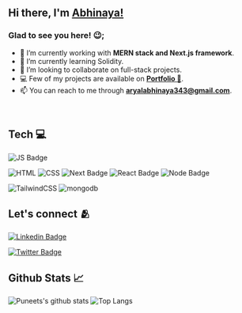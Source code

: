 ## Hi there, I'm [Abhinaya!](https://www.abhinayaaryal.com)

### Glad to see you here! 😉;

- 🔭 I’m currently working with **MERN stack and Next.js framework**.
- 🌱 I’m currently learning Solidity.
- 👯 I’m looking to collaborate on full-stack projects.
- 💻 Few of my projects are available on [**Portfolio 🔗**](https://www.abhinayaaryal.com).
- 📫 You can reach to me through **aryalabhinaya343@gmail.com**.

<br>

## Tech 💻

![JS Badge](https://img.shields.io/badge/JavaScript-F7DF1E?style=for-the-badge&logo=javascript&logoColor=black)

![HTML](https://img.shields.io/badge/HTML-239120?style=for-the-badge&logo=html5&logoColor=white)
![CSS](https://img.shields.io/badge/CSS-239120?&style=for-the-badge&logo=css3&logoColor=white)
![Next Badge](https://img.shields.io/badge/next.js-111111?style=for-the-badge&logo=next.js&logoColor=white)
![React Badge](https://img.shields.io/badge/React-20232A?style=for-the-badge&logo=react&logoColor=61DAFB)
![Node Badge](https://img.shields.io/badge/Node.js-89BB3C?style=for-the-badge&logo=node.js&logoColor=white)

![TailwindCSS](https://img.shields.io/badge/tailwindcss-%2338B2AC.svg?style=for-the-badge&logo=tailwind-css&logoColor=white)
![mongodb](https://img.shields.io/badge/MongoDB-4EA94B?style=for-the-badge&logo=mongodb&logoColor=white)


## Let's connect 🫂
[![Linkedin Badge](https://img.shields.io/badge/LinkedIn-0077B5?style=for-the-badge&logo=linkedin&logoColor=white)](https://www.linkedin.com/in/abhinaya-aryal-274225233/)


[![Twitter Badge](https://img.shields.io/badge/Twitter-1DA1F2?style=for-the-badge&logo=twitter&logoColor=white)](https://twitter.com/abhinaya_aryal)

## Github Stats 📈

![Puneets's github stats](https://github-readme-stats.vercel.app/api?username=puneetkathar1&theme=light&show_icons=true)
![Top Langs](https://github-readme-stats.vercel.app/api/top-langs/?username=puneetkathar1)
